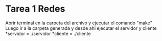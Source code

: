 # Tarea 1 Redes

Abrir terminal en la carpeta del archivo y ejecutar el comando
"make"
Luego ir a la carpeta generada y desde ahi ejecutar el servidor y cliente
*servidor = ./servidor <puerto> 
*cliente =  ./cliente <ip> <puerto>
